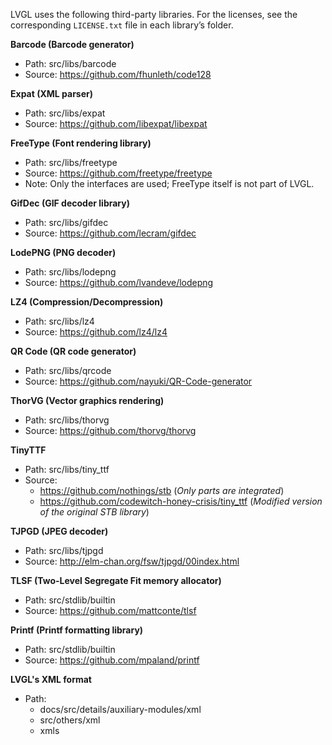 LVGL uses the following third-party libraries.
For the licenses, see the corresponding `LICENSE.txt` file in each library’s folder.

**Barcode (Barcode generator)**
- Path: src/libs/barcode
- Source: https://github.com/fhunleth/code128

**Expat (XML parser)**
- Path: src/libs/expat
- Source: https://github.com/libexpat/libexpat

**FreeType (Font rendering library)**
- Path: src/libs/freetype
- Source: https://github.com/freetype/freetype
- Note: Only the interfaces are used; FreeType itself is not part of LVGL.

**GifDec (GIF decoder library)**
- Path: src/libs/gifdec
- Source: https://github.com/lecram/gifdec

**LodePNG (PNG decoder)**
- Path: src/libs/lodepng
- Source: https://github.com/lvandeve/lodepng

**LZ4 (Compression/Decompression)**
- Path: src/libs/lz4
- Source: https://github.com/lz4/lz4

**QR Code (QR code generator)**
- Path: src/libs/qrcode
- Source: https://github.com/nayuki/QR-Code-generator

**ThorVG (Vector graphics rendering)**
- Path: src/libs/thorvg
- Source: https://github.com/thorvg/thorvg

**TinyTTF**
- Path: src/libs/tiny_ttf
- Source:
  - https://github.com/nothings/stb (*Only parts are integrated*)
  - https://github.com/codewitch-honey-crisis/tiny_ttf (*Modified version of the original STB library*)

**TJPGD (JPEG decoder)**
- Path: src/libs/tjpgd
- Source: http://elm-chan.org/fsw/tjpgd/00index.html

**TLSF (Two-Level Segregate Fit memory allocator)**
- Path: src/stdlib/builtin
- Source: https://github.com/mattconte/tlsf

**Printf (Printf formatting library)**
- Path: src/stdlib/builtin
- Source: https://github.com/mpaland/printf

**LVGL's XML format**
- Path:
    - docs/src/details/auxiliary-modules/xml
    - src/others/xml
    - xmls

